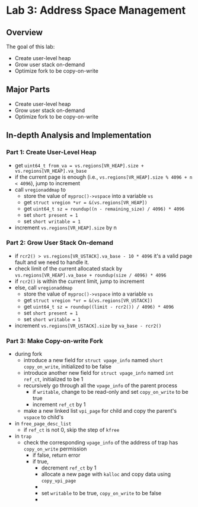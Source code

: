 # Lab 3: Address Space Management

## Overview

The goal of this lab:
- Create user-level heap
- Grow user stack on-demand
- Optimize fork to be copy-on-write

## Major Parts
- Create user-level heap
- Grow user stack on-demand
- Optimize fork to be copy-on-write

## In-depth Analysis and Implementation

### Part 1: Create User-Level Heap
- get `uint64_t from_va = vs.regions[VR_HEAP].size + vs.regions[VR_HEAP].va_base`
- if the current page is enough (i.e., `vs.regions[VR_HEAP].size % 4096 + n < 4096`), jump to increment
- call `vregionaddmap` to
  - store the value of `myproc()->vspace` into a variable `vs`
  - get `struct vregion *vr = &(vs.regions[VR_HEAP])`
  - get `uint64_t sz = roundup((n - remaining_size) / 4096) * 4096`
  - set `short present = 1`
  - set `short writable = 1`
- increment `vs.regions[VR_HEAP].size` by n

### Part 2: Grow User Stack On-demand
- if `rcr2() > vs.regions[VR_USTACK].va_base - 10 * 4096` it's a valid page fault and we need to handle it.
- check limit of the current allocated stack by `vs.regions[VR_HEAP].va_base + roundup(size / 4096) * 4096`
- if `rcr2()` is within the current limit, jump to increment
- else, call `vregionaddmap`
  - store the value of `myproc()->vspace` into a variable `vs`
  - get `struct vregion *vr = &(vs.regions[VR_USTACK])`
  - get `uint64_t sz = roundup((limit - rcr2()) / 4096) * 4096`
  - set `short present = 1`
  - set `short writable = 1`
- increment `vs.regions[VR_USTACK].size` by `va_base - rcr2()`

### Part 3: Make Copy-on-write Fork
- during fork
  - introduce a new field for `struct vpage_info` named `short copy_on_write`, initialized to be false
  - introduce another new field for `struct vpage_info` named `int ref_ct`, initialized to be 1
  - recursively go through all the `vpage_info` of the parent process
    - if `writable`, change to be read-only and set `copy_on_write` to be true
    - increment `ref_ct` by 1
  - make a new linked list `vpi_page` for child and copy the parent's `vspace` to child's
- in `free_page_desc_list`
  - if `ref_ct` is not 0, skip the step of `kfree`
- in `trap`
  - check the corresponding `vpage_info` of the address of trap has `copy_on_write` permission
    - if false, return error
    - if true,
      - decrement `ref_ct` by 1
      - allocate a new page with `kalloc` and copy data using `copy_vpi_page`
      -
      - set `writable` to be true, `copy_on_write` to be false
      -
